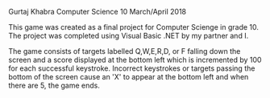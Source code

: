 Gurtaj Khabra
Computer Science 10
March/April 2018

This game was created as a final project for Computer Scienge in grade 10.
The project was completed using Visual Basic .NET by my partner and I.

The game consists of targets labelled Q,W,E,R,D, or F falling down the screen
and a score displayed at the bottom left which is incremented by 100 for each
successful keystroke. Incorrect keystrokes or targets passing the bottom of
the screen cause an 'X' to appear at the bottom left and when there are 5,
the game ends.
